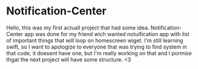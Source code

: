 # Notification-Center

Hello, this was my first actuall project that had some idea.
Notification-Center app was done for my friend wich wanted notuification app with list of important things that will loop on homescreen wiget.
I'm still learning swift, so I want to apologize to everyone that was trying to find system in that code, it doesent have one, but I'm really working on that and
I pormise thgat the next project will have some structure. <3 
